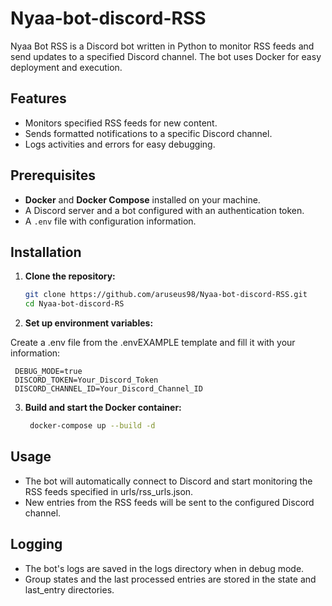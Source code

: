 # Nyaa-bot-discord-RSS

Nyaa Bot RSS is a Discord bot written in Python to monitor RSS feeds and send updates to a specified Discord channel. The bot uses Docker for easy deployment and execution.

## Features

- Monitors specified RSS feeds for new content.
- Sends formatted notifications to a specific Discord channel.
- Logs activities and errors for easy debugging.

## Prerequisites

- **Docker** and **Docker Compose** installed on your machine.
- A Discord server and a bot configured with an authentication token.
- A `.env` file with configuration information.

## Installation

1. **Clone the repository:**

   ```bash
   git clone https://github.com/aruseus98/Nyaa-bot-discord-RSS.git
   cd Nyaa-bot-discord-RS
   ```

2. **Set up environment variables:**

Create a .env file from the .envEXAMPLE template and fill it with your information:

   ```
    DEBUG_MODE=true
    DISCORD_TOKEN=Your_Discord_Token
    DISCORD_CHANNEL_ID=Your_Discord_Channel_ID
   ```

3. **Build and start the Docker container:**

   ```bash
    docker-compose up --build -d
   ```

## Usage

- The bot will automatically connect to Discord and start monitoring the RSS feeds specified in urls/rss_urls.json.
- New entries from the RSS feeds will be sent to the configured Discord channel.

## Logging

- The bot's logs are saved in the logs directory when in debug mode.
- Group states and the last processed entries are stored in the state and last_entry directories.